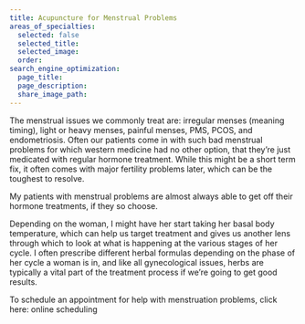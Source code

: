 ```yaml
---
title: Acupuncture for Menstrual Problems
areas_of_specialties:
  selected: false
  selected_title:
  selected_image:
  order:
search_engine_optimization:
  page_title:
  page_description:
  share_image_path:
---
```


The menstrual issues we commonly treat are: irregular menses (meaning timing), light or heavy menses, painful menses, PMS, PCOS, and endometriosis. Often our patients come in with such bad menstrual problems for which western medicine had no other option, that they’re just medicated with regular hormone treatment. While this might be a short term fix, it often comes with major fertility problems later, which can be the toughest to resolve.

My patients with menstrual problems are almost always able to get off their hormone treatments, if they so choose.

Depending on the woman, I might have her start taking her basal body temperature, which can help us target treatment and gives us another lens through which to look at what is happening at the various stages of her cycle. I often prescribe different herbal formulas depending on the phase of her cycle a woman is in, and like all gynecological issues, herbs are typically a vital part of the treatment process if we’re going to get good results.

To schedule an appointment for help with menstruation problems, click here: online scheduling